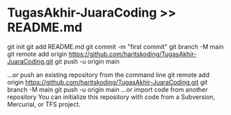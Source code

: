 # TugasAkhir-JuaraCoding >> README.md
git init
git add README.md
git commit -m "first commit"
git branch -M main
git remote add origin https://github.com/haritskoding/TugasAkhir-JuaraCoding.git
git push -u origin main
                
…or push an existing repository from the command line
git remote add origin https://github.com/haritskoding/TugasAkhir-JuaraCoding.git
git branch -M main
git push -u origin main
…or import code from another repository
You can initialize this repository with code from a Subversion, Mercurial, or TFS project.